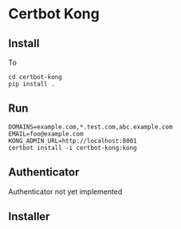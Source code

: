 # Certbot Kong

## Install
To 

```
cd certbot-kong
pip install .
```

## Run
```
DOMAINS=example.com,*.test.com,abc.example.com
EMAIL=foo@example.com
KONG_ADMIN_URL=http://localhost:8001
certbot install -i certbot-kong:kong
```

## Authenticator

Authenticator not yet implemented

## Installer

### 


